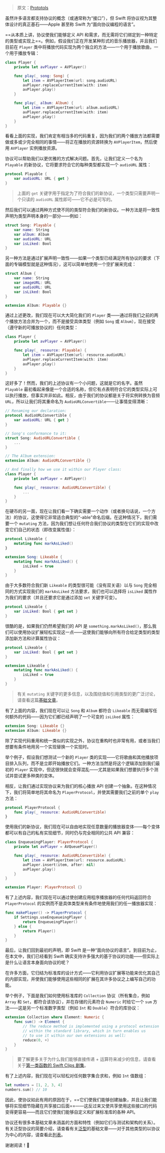 > 原文：[Prototols](https://www.swiftbysundell.com/basics/protocols/)

虽然许多语言都支持协议的概念（或通常称为“接口”），但 Swift 将协议视为其整体设计的真正基石——Apple 甚至称 Swift 为“面向协议编程的语言”。

==从本质上讲，协议使我们能够定义 API 和需求，而无需将它们绑定到一种特定的类型或实现上==。例如，假设我们正在开发某种形式的音乐播放器，并且我们目前在 `Player` 类中将播放代码实现为两个独立的方法——一个用于播放歌曲，一个用于播放专辑：

```swift
class Player {
    private let avPlayer = AVPlayer()

    func play(_ song: Song) {
        let item = AVPlayerItem(url: song.audioURL)
        avPlayer.replaceCurrentItem(with: item)
        avPlayer.play()
    }

    func play(_ album: Album) {
        let item = AVPlayerItem(url: album.audioURL)
        avPlayer.replaceCurrentItem(with: item)
        avPlayer.play()
    }
}
```

看看上面的实现，我们肯定有相当多的代码重复，因为我们的两个播放方法都需要做或多或少完全相同的事情——将正在播放的资源转换为 `AVPlayerItem`，然后使用 `AVPlayer` 实例播放资源。

协议可以帮助我们以更优雅的方式解决问题。首先，让我们定义一个名为 `Playable` 的新协议，它将要求符合它的每种类型都实现一个 `audioURL` 属性：

```swift
protocol Playable {
    var audioURL: URL { get }
}
```

> 上面的 `get` 关键字用于指定为了符合我们的新协议，一个类型只需要声明一个只读的 `audioURL` 属性即可——它不必是可写的。

然后我们可以通过两种方式使不同的类型符合我们的新协议。一种方法是将一致性声明为类型声明本身的一部分——例如：

```swift
struct Song: Playable {
    var name: String
    var album: Album
    var audioURL: URL
    var isLiked: Bool
}
```

另一种方法是通过扩展声明一致性——如果一个类型已经满足所有协议的要求（下面的专辑模型就是这种情况），这可以简单地使用一个空扩展来完成：

```swift
struct Album {
    var name: String
    var imageURL: URL
    var audioURL: URL
    var isLiked: Bool
}

extension Album: Playable {}
```

通过上述更改，我们现在可以大大简化我们的 `Player` 类——通过将我们之前的两个播放方法合并为一个，而不是接受具体类型（例如 `Song` 或 `Album`），现在接受（遵守新的可播放协议的）任何类型：

```swift
class Player {
    private let avPlayer = AVPlayer()

    func play(_ resource: Playable) {
        let item = AVPlayerItem(url: resource.audioURL)
        avPlayer.replaceCurrentItem(with: item)
        avPlayer.play()
    }
}
```

这好多了！然而，我们的上述协议有一个小问题，这就是它的名字。虽然 `Playable` 最初看起来像是一个合适的名称，但它有点表明符合它的类型实际上可以执行播放，但事实并非如此。相反，由于我们的协议都是关于将实例转换为音频 `URL`，所以让我们将其重命名为 `AudioURLConvertible`——让事情变得清晰：

```swift
// Renaming our declaration:
protocol AudioURLConvertible {
    var audioURL: URL { get }
}

// Song's conformance to it:
struct Song: AudioURLConvertible {
    ...
}

// The Album extension:
extension Album: AudioURLConvertible {}

// And finally how we use it within our Player class:
class Player {
    private let avPlayer = AVPlayer()

    func play(_ resource: AudioURLConvertible) {
        ...
    }
}
```

在硬币的另一面，现在让我们看一下确实需要一个动作（或者换句话说，一个方法）的协议，这使得它非常适合典型的“-able”命名后缀。在这种情况下，我们需要一个 `mutating` 方法，因为我们想让任何符合我们协议的类型在它们的实现中改变它们自己的状态（即改变属性值）：

```swift
protocol Likeable {
    mutating func markAsLiked()
}

extension Song: Likeable {
    mutating func markAsLiked() {
        isLiked = true
    }
}
```

由于大多数符合我们新 `Likeable` 的类型很可能（没有双关语）以与 `Song` 完全相同的方式实现我们的 `markAsLiked` 方法要求，我们也可以选择将 `isLiked` 属性作为我们的要求（并且还要求它是通过添加 `set` 关键字可变）。

```swift
protocol Likeable {
    var isLiked: Bool { get set }
}
```

很酷的是，如果我们仍然希望我们的 API 是 `something.markAsLiked()`，那么我们可以使用协议扩展轻松实现这一点——这使我们能够向所有符合给定类型的类型添加新方法和计算属性协议：

```swift
protocol Likeable {
    var isLiked: Bool { get set }
}

extension Likeable {
    mutating func markAsLiked() {
        isLiked = true
    }
}
```

> 有关 `mutating` 关键字的更多信息，以及围绕值和引用类型的更广泛讨论，请查看这篇[基础文章](https://www.swiftbysundell.com/basics/value-and-reference-types/)。

有了上面的内容，我们现在可以让 `Song` 和 `Album` 都符合 `Likeable` 而无需编写任何额外的代码——因为它们都已经声明了一个可变的 `isLiked` 属性：

```swift
extension Song: Likeable {}
extension Album: Likeable {}
```

除了实现代码重用和统一类似的实现之外，协议在重构时也非常有用，或者当我们想要有条件地用另一个实现替换一个实现时。

举个例子，假设我们想测试一个新的 `Player` 类的实现——它将歌曲和其他播放项目排入队列，而不是立即开始播放它们。一种方法当然是将这个逻辑添加到我们最初的 `Player` 实现中，但这很快就会变得混乱——尤其是如果我们想要执行多个测试并尝试更多种类的变体。

相反，让我们通过实现协议来为我们的核心播放 API 创建一个抽象。在这种情况下，我们将简单地将其命名为 `PlayerProtocol`，并使其需要我们之前的单个 `play` 方法：

```swift
protocol PlayerProtocol {
    func play(_ resource: AudioURLConvertible)
}
```

使用我们的新协议，我们现在可以自由地实现任意数量的播放器变体——每个变体都可以有自己的私有实现细节，同时仍与完全相同的公共 API 兼容：

```swift
class EnqueueingPlayer: PlayerProtocol {
    private let avPlayer = AVQueuePlayer()

    func play(_ resource: AudioURLConvertible) {
        let item = AVPlayerItem(url: resource.audioURL)
        avPlayer.insert(item, after: nil)
        avPlayer.play()
    }
}

extension Player: PlayerProtocol {}
```

有了上述内容，我们现在可以通过使创建应用程序播放器的任何代码返回符合 `PlayerProtocol` 的实例而不是具体类型来有条件地使用我们的任一播放器实现：

```swift
func makePlayer() -> PlayerProtocol {
    if Settings.useEnqueueingPlayer {
        return EnqueueingPlayer()
    } else {
        return Player()
    }
}
```

最后，让我们回到最初的声明，即 Swift 是一种“面向协议的语言”。到目前为止，在本文中，我们已经看到 Swift 确实支持许多强大的基于协议的功能——但实际上是什么让语言本身面向协议的呢？

在许多方面，它归结为标准库的设计方式——它利用协议扩展等功能来优化其自己的内部实现，并使我们能够使用这些相同的扩展在其许多协议之上编写自己的功能。

举个例子，下面是我们如何使用标准库的 `Collection` 协议（所有集合，例如 `Array` 和 `Set`，都符合该协议），并在存储的元素符合 `Numeric` 时给它一个 `sum` 方法——这是另一个标准数字类型（例如 `Int` 和 `Double`）符合的库协议：

```swift
extension Collection where Element: Numeric {
    func sum() -> Element {
        // The reduce method is implemented using a protocol extension
        // within the standard library, which in turn enables us
        // to use it within our own extensions as well:
        reduce(0, +)
    }
}
```

> 要了解更多关于为什么我们能够直接传递 + 运算符来减少的信息，请查看关于[第一类函数的 Swift Clips 剧集](https://www.swiftbysundell.com/clips/1/)。

有了上述内容，我们现在可以轻松对任何数字集合求和，例如 `Int` 值数组：

```swift
let numbers = [1, 2, 3, 4]
numbers.sum() // 10
```

因此，使协议如此有用的原因在于，==它们使我们能够创建抽象，并且让我们能够将实现细节隐藏在共享接口后面==——这反过来又使共享使用这些接口的代码变得更容易——而且它们使我们能够自定义和扩展标准库的各种 API。

协议还有很多本基础文章未涵盖的方面和特性（例如它们与测试和架构的关系）。有关泛型协议的简要介绍，请查看有关[泛型](https://www.swiftbysundell.com/basics/generics/)的基础文章——对于其他类型的以协议为中心的内容，请查看此[列表](https://www.swiftbysundell.com/tags/protocols/)。

谢谢阅读！🚀

